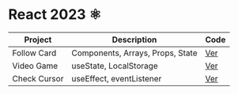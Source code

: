 # React 2023 ⚛️

| Project     | Description                      | Code                             |
| ----------- | -------------------------------- | -------------------------------- |
| Follow Card | Components, Arrays, Props, State | [Ver](projects/01-follow-cards/) |
| Video Game  | useState, LocalStorage           | [Ver](projects/02-videogame/)    |
| Check Cursor | useEffect, eventListener           | [Ver](projects/03-check-cursor/)    |
